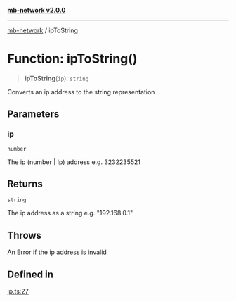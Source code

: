 [**mb-network v2.0.0**](../README.md)

***

[mb-network](../globals.md) / ipToString

# Function: ipToString()

> **ipToString**(`ip`): `string`

Converts an ip address to the string representation

## Parameters

### ip

`number`

The ip (number | Ip) address e.g. 3232235521

## Returns

`string`

The ip address as a string e.g. "192.168.0.1"

## Throws

An Error if the ip address is invalid

## Defined in

[ip.ts:27](https://github.com/mbachmann97/mb-network/blob/7fec164a867a1a55636ff23695e44eb55e93955f/src/ip.ts#L27)
